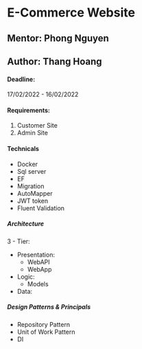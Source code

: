 # E-Commerce Website

## Mentor: Phong Nguyen
## Author: Thang Hoang

#### Deadline: 

17/02/2022 - 16/02/2022

#### Requirements:

1. Customer Site
2. Admin Site


#### Technicals

- Docker
- Sql server
- EF
- Migration
- AutoMapper
- JWT token
- Fluent Validation

##### Architecture

3 - Tier:

- Presentation:
	+ WebAPI 
	+ WebApp
- Logic:
	+ Models
- Data:

##### Design Patterns & Principals

- Repository Pattern
- Unit of Work Pattern
- DI

